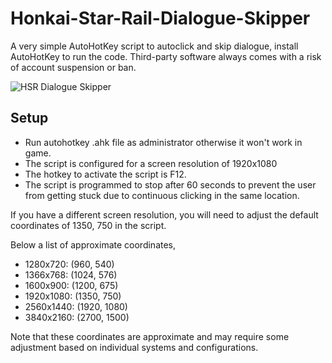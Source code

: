 # Honkai-Star-Rail-Dialogue-Skipper

A very simple AutoHotKey script to autoclick and skip dialogue, install AutoHotKey to run the code. Third-party software always comes with a risk of account suspension or ban.

![HSR Dialogue Skipper](HSR%20Dialogue%20Skipper.gif)

## Setup

- Run autohotkey .ahk file as administrator otherwise it won't work in game. 
- The script is configured for a screen resolution of 1920x1080
- The hotkey to activate the script is F12.
- The script is programmed to stop after 60 seconds to prevent the user from getting stuck due to continuous clicking in the same location.

If you have a different screen resolution, you will need to adjust the default coordinates of 1350, 750 in the script.

Below a list of approximate coordinates,
- 1280x720: (960, 540)
- 1366x768: (1024, 576)
- 1600x900: (1200, 675)
- 1920x1080: (1350, 750)
- 2560x1440: (1920, 1080)
- 3840x2160: (2700, 1500)

Note that these coordinates are approximate and may require some adjustment based on individual systems and configurations.